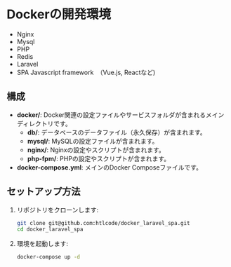 # Dockerの開発環境 

- Nginx
- Mysql
- PHP
- Redis
- Laravel
- SPA Javascript framework　（Vue.js, Reactなど)


## 構成

- **docker/**: Docker関連の設定ファイルやサービスフォルダが含まれるメインディレクトリです。
  - **db/**: データベースのデータファイル（永久保存）が含まれます。
  - **mysql/**: MySQLの設定ファイルが含まれます。
  - **nginx/**: Nginxの設定やスクリプトが含まれます。
  - **php-fpm/**: PHPの設定やスクリプトが含まれます。
- **docker-compose.yml**: メインのDocker Composeファイルです。

## セットアップ方法

1. リポジトリをクローンします:
   ```bash
   git clone git@github.com:htlcode/docker_laravel_spa.git
   cd docker_laravel_spa
   ```

2. 環境を起動します:
   ```bash
   docker-compose up -d
   ```
